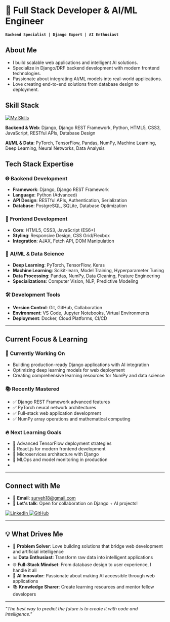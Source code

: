 # 🚀 Full Stack Developer & AI/ML Engineer
**`Backend Specialist | Django Expert | AI Enthusiast`** 

## About Me
- I build scalable web applications and intelligent AI solutions.
- Specialize in Django/DRF backend development with modern frontend technologies.
- Passionate about integrating AI/ML models into real-world applications.
- Love creating end-to-end solutions from database design to deployment.

## Skill Stack
<!-- Skill icons provided by skill-icons. Full icon list and names:
     https://github.com/tandpfun/skill-icons?tab=readme-ov-file#icons-list -->
[![My Skills](https://skillicons.dev/icons?i=python,django,html,css,js,pytorch,tensorflow,git,github,vscode&theme=light)](https://skillicons.dev)

**Backend & Web**: Django, Django REST Framework, Python, HTML5, CSS3, JavaScript, RESTful APIs, Database Design

**AI/ML & Data**: PyTorch, TensorFlow, Pandas, NumPy, Machine Learning, Deep Learning, Neural Networks, Data Analysis

## Tech Stack Expertise

### 🌐 **Backend Development**
- **Framework**: Django, Django REST Framework
- **Language**: Python (Advanced)
- **API Design**: RESTful APIs, Authentication, Serialization
- **Database**: PostgreSQL, SQLite, Database Optimization

### 🎨 **Frontend Development**
- **Core**: HTML5, CSS3, JavaScript (ES6+)
- **Styling**: Responsive Design, CSS Grid/Flexbox
- **Integration**: AJAX, Fetch API, DOM Manipulation

### 🤖 **AI/ML & Data Science**
- **Deep Learning**: PyTorch, TensorFlow, Keras
- **Machine Learning**: Scikit-learn, Model Training, Hyperparameter Tuning
- **Data Processing**: Pandas, NumPy, Data Cleaning, Feature Engineering
- **Specializations**: Computer Vision, NLP, Predictive Modeling

### 🛠️ **Development Tools**
- **Version Control**: Git, GitHub, Collaboration
- **Environment**: VS Code, Jupyter Notebooks, Virtual Environments
- **Deployment**: Docker, Cloud Platforms, CI/CD

---

## Current Focus & Learning

### 🎯 **Currently Working On**
- Building production-ready Django applications with AI integration
- Optimizing deep learning models for web deployment
- Creating comprehensive learning resources for NumPy and data science

### 📚 **Recently Mastered**
- ✅ Django REST Framework advanced features
- ✅ PyTorch neural network architectures
- ✅ Full-stack web application development
- ✅ NumPy array operations and mathematical computing

### 🔥 **Next Learning Goals**
- 🔄 Advanced TensorFlow deployment strategies
- 🔄 React.js for modern frontend development
- 🔄 Microservices architecture with Django
- 🔄 MLOps and model monitoring in production
- 
---

## Connect with Me

- 📧 **Email**: surveh18@gmail.com
- 💬 **Let's talk**: Open for collaboration on Django + AI projects!

<a href="https://www.linkedin.com/in/surve-harshal2001/" target="https://www.linkedin.com/in/surve-harshal2001">
  <img src="https://skillicons.dev/icons?i=linkedin" alt="LinkedIn" />
</a>
<a href="https://github.com/Surveh18" target="https://github.com/Surveh18/">
  <img src="https://skillicons.dev/icons?i=github" alt="GitHub" />
</a>

---

## 💡 What Drives Me

- 🔧 **Problem Solver**: Love building solutions that bridge web development and artificial intelligence
- 📊 **Data Enthusiast**: Transform raw data into intelligent applications
- 🌐 **Full-Stack Mindset**: From database design to user experience, I handle it all
- 🤖 **AI Innovator**: Passionate about making AI accessible through web applications
- 📚 **Knowledge Sharer**: Create learning resources and mentor fellow developers

---

*"The best way to predict the future is to create it with code and intelligence."*
